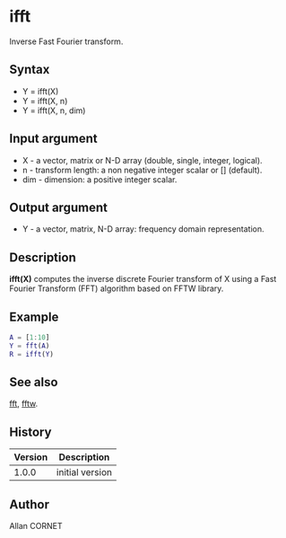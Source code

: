 # ifft

Inverse Fast Fourier transform.

## Syntax

- Y = ifft(X)
- Y = ifft(X, n)
- Y = ifft(X, n, dim)

## Input argument

- X - a vector, matrix or N-D array (double, single, integer, logical).
- n - transform length: a non negative integer scalar or [] (default).
- dim - dimension: a positive integer scalar.

## Output argument

- Y - a vector, matrix, N-D array: frequency domain representation.

## Description

  <p><b>ifft(X)</b> computes the inverse discrete Fourier transform of X using a Fast Fourier Transform (FFT) algorithm based on FFTW library.</p>

## Example

```matlab
A = [1:10]
Y = fft(A)
R = ifft(Y)
```

## See also

[fft](fft.md), [fftw](fftw.md).

## History

| Version | Description     |
| ------- | --------------- |
| 1.0.0   | initial version |

## Author

Allan CORNET
